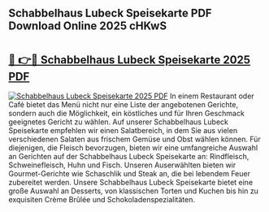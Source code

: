 ## Schabbelhaus Lubeck Speisekarte PDF Download Online 2025 cHKwS

# <h2><a href="http://gccdjb.nevu.top/?p=Schabbelhaus+Lubeck+Speisekarte">🔗 👉🔴 Schabbelhaus Lubeck Speisekarte 2025 PDF</a></h2>

[![Schabbelhaus Lubeck Speisekarte 2025 PDF](https://i.imgur.com/dBaPXMq.png)](http://gccdjb.nevu.top/?p=Schabbelhaus+Lubeck+Speisekarte)
In einem Restaurant oder Café bietet das Menü nicht nur eine Liste der angebotenen Gerichte, sondern auch die Möglichkeit, ein köstliches und für Ihren Geschmack geeignetes Gericht zu wählen. Auf unserer Schabbelhaus Lubeck Speisekarte empfehlen wir einen Salatbereich, in dem Sie aus vielen verschiedenen Salaten aus frischem Gemüse und Obst wählen können. Für diejenigen, die Fleisch bevorzugen, bieten wir eine umfangreiche Auswahl an Gerichten auf der Schabbelhaus Lubeck Speisekarte an: Rindfleisch, Schweinefleisch, Huhn und Fisch. Unseren Auserwählten bieten wir Gourmet-Gerichte wie Schaschlik und Steak an, die bei lebendem Feuer zubereitet werden. Unsere Schabbelhaus Lubeck Speisekarte bietet eine große Auswahl an Desserts, von klassischen Torten und Kuchen bis hin zu exquisiten Crème Brûlée und Schokoladenspezialitäten.
